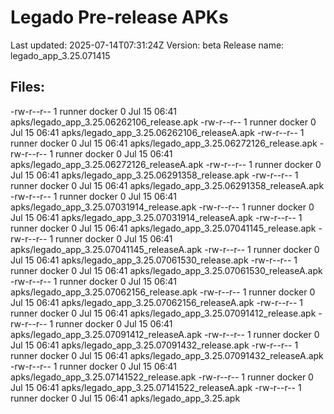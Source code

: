 # Legado Pre-release APKs
Last updated: 2025-07-14T07:31:24Z
Version: beta
Release name: legado_app_3.25.071415
## Files:
-rw-r--r-- 1 runner docker 0 Jul 15 06:41 apks/legado_app_3.25.06262106_release.apk
-rw-r--r-- 1 runner docker 0 Jul 15 06:41 apks/legado_app_3.25.06262106_releaseA.apk
-rw-r--r-- 1 runner docker 0 Jul 15 06:41 apks/legado_app_3.25.06272126_release.apk
-rw-r--r-- 1 runner docker 0 Jul 15 06:41 apks/legado_app_3.25.06272126_releaseA.apk
-rw-r--r-- 1 runner docker 0 Jul 15 06:41 apks/legado_app_3.25.06291358_release.apk
-rw-r--r-- 1 runner docker 0 Jul 15 06:41 apks/legado_app_3.25.06291358_releaseA.apk
-rw-r--r-- 1 runner docker 0 Jul 15 06:41 apks/legado_app_3.25.07031914_release.apk
-rw-r--r-- 1 runner docker 0 Jul 15 06:41 apks/legado_app_3.25.07031914_releaseA.apk
-rw-r--r-- 1 runner docker 0 Jul 15 06:41 apks/legado_app_3.25.07041145_release.apk
-rw-r--r-- 1 runner docker 0 Jul 15 06:41 apks/legado_app_3.25.07041145_releaseA.apk
-rw-r--r-- 1 runner docker 0 Jul 15 06:41 apks/legado_app_3.25.07061530_release.apk
-rw-r--r-- 1 runner docker 0 Jul 15 06:41 apks/legado_app_3.25.07061530_releaseA.apk
-rw-r--r-- 1 runner docker 0 Jul 15 06:41 apks/legado_app_3.25.07062156_release.apk
-rw-r--r-- 1 runner docker 0 Jul 15 06:41 apks/legado_app_3.25.07062156_releaseA.apk
-rw-r--r-- 1 runner docker 0 Jul 15 06:41 apks/legado_app_3.25.07091412_release.apk
-rw-r--r-- 1 runner docker 0 Jul 15 06:41 apks/legado_app_3.25.07091412_releaseA.apk
-rw-r--r-- 1 runner docker 0 Jul 15 06:41 apks/legado_app_3.25.07091432_release.apk
-rw-r--r-- 1 runner docker 0 Jul 15 06:41 apks/legado_app_3.25.07091432_releaseA.apk
-rw-r--r-- 1 runner docker 0 Jul 15 06:41 apks/legado_app_3.25.07141522_release.apk
-rw-r--r-- 1 runner docker 0 Jul 15 06:41 apks/legado_app_3.25.07141522_releaseA.apk
-rw-r--r-- 1 runner docker 0 Jul 15 06:41 apks/legado_app_3.25.apk
